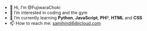 - 👋 Hi, I’m @FujiwaraChoki
- 👀 I’m interested in coding and the gym
- 🌱 I’m currently learning <b>Python</b>, <b>JavaScript</b>, <b>PH</b>P, <b>HTML</b> and <b>CSS</b>
- 📫 How to reach me: samihindi6@icloud.com

<!---
FujiwaraChoki/FujiwaraChoki is a ✨ special ✨ repository because its `README.md` (this file) appears on your GitHub profile.
You can click the Preview link to take a look at your changes.
--->
